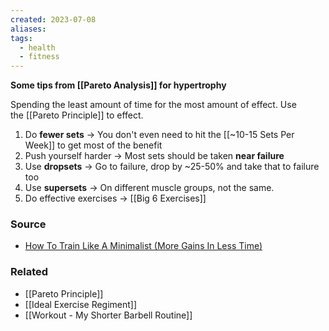 ```yaml
---
created: 2023-07-08
aliases: 
tags:
  - health
  - fitness
---
```

**Some tips from [[Pareto Analysis]] for hypertrophy**

Spending the least amount of time for the most amount of effect. Use the [[Pareto Principle]] to effect. 

1. Do **fewer sets** -> You don't even need to hit the [[~10-15 Sets Per Week]] to get most of the benefit
2. Push yourself harder -> Most sets should be taken **near failure**
3. Use **dropsets** -> Go to failure, drop by ~25-50% and take that to failure too
4. Use **supersets** -> On different muscle groups, not the same.
5. Do effective exercises -> [[Big 6 Exercises]]

### Source
- [How To Train Like A Minimalist (More Gains In Less Time)](https://youtu.be/xc4OtzAnVMI)

### Related
- [[Pareto Principle]] 
- [[Ideal Exercise Regiment]]
- [[Workout - My Shorter Barbell Routine]]